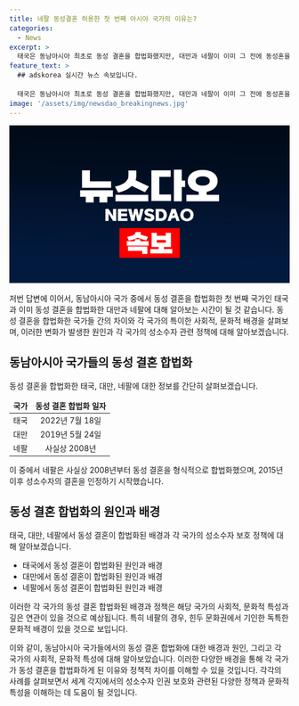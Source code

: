 ```yaml
---
title: 네팔 동성결혼 허용한 첫 번째 아시아 국가의 이유는?
categories:
  - News
excerpt: >
  태국은 동남아시아 최초로 동성 결혼을 합법화했지만, 대만과 네팔이 이미 그 전에 동성혼을 합법화한 바 있다. 네팔은 법률적으로 동성 결혼을 인정하지 않았지만 11월에 동성 커플의 혼인 신고를 받아들여 사실상 동성 결혼을 합법화했다. 네팔의 성소수자 보호는 힌두 전통과 '히즈라'의 존재, 존중 문화 등으로 설명되며, 이는 세계적으로도 주목받는 현상이다. 이에 대한 자세한 내용은 아래의 링크를 참고하시기 바랍니다. [뉴스레터 구독하기](https://page.stibee.com/subscriptions/275739) [국제퀴즈 참여하기](https://www.chosun.com/members-event/?mec=n_quiz)
feature_text: >
  ## adskorea 실시간 뉴스 속보입니다.

  태국은 동남아시아 최초로 동성 결혼을 합법화했지만, 대만과 네팔이 이미 그 전에 동성혼을 합법화한 바 있다. 네팔은 법률적으로 동성 결혼을 인정하지 않았지만 11월에 동성 커플의 혼인 신고를 받아들여 사실상 동성 결혼을 합법화했다. 네팔의 성소수자 보호는 힌두 전통과 '히즈라'의 존재, 존중 문화 등으로 설명되며, 이는 세계적으로도 주목받는 현상이다. 이에 대한 자세한 내용은 아래의 링크를 참고하시기 바랍니다. [뉴스레터 구독하기](https://page.stibee.com/subscriptions/275739) [국제퀴즈 참여하기](https://www.chosun.com/members-event/?mec=n_quiz)
image: '/assets/img/newsdao_breakingnews.jpg'
---
```


<p><img src="/assets/img/newsdao_breakingnews.jpg" alt="adskorea 속보" /></p>

<p>저번 답변에 이어서, 동남아시아 국가 중에서 동성 결혼을 합법화한 첫 번째 국가인 태국과 이미 동성 결혼을 합법화한 대만과 네팔에 대해 알아보는 시간이 될 것 같습니다. 동성 결혼을 합법화한 국가들 간의 차이와 각 국가의 특이한 사회적, 문화적 배경을 살펴보며, 이러한 변화가 발생한 원인과 각 국가의 성소수자 관련 정책에 대해 알아보겠습니다.</p>

<h2 data-ke-size="size26">동남아시아 국가들의 동성 결혼 합법화</h2>

<p data-ke-size="size16">동성 결혼을 합법화한 태국, 대만, 네팔에 대한 정보를 간단히 살펴보겠습니다.</p>

<table>
  <thead>
    <tr>
      <td style="text-align: center; height: 17px;"><b>국가</b></td>
      <td style="text-align: center; height: 17px;"><b>동성 결혼 합법화 일자</b></td>
    </tr>
  </thead>
  <tbody>
    <tr>
      <td style="text-align: center; height: 17px;">태국</td>
      <td style="text-align: center; height: 17px;">2022년 7월 18일</td>
    </tr>
    <tr>
      <td style="text-align: center; height: 17px;">대만</td>
      <td style="text-align: center; height: 17px;">2019년 5월 24일</td>
    </tr>
    <tr>
      <td style="text-align: center; height: 17px;">네팔</td>
      <td style="text-align: center; height: 17px;">사실상 2008년</td>
    </tr>
  </tbody>
</table>

<p data-ke-size="size16">이 중에서 네팔은 사실상 2008년부터 동성 결혼을 형식적으로 합법화했으며, 2015년 이후 성소수자의 결혼을 인정하기 시작했습니다.</p>

<h2 data-ke-size="size26">동성 결혼 합법화의 원인과 배경</h2>

<p data-ke-size="size16">태국, 대만, 네팔에서 동성 결혼이 합법화된 배경과 각 국가의 성소수자 보호 정책에 대해 알아보겠습니다.</p>

<ul>
  <li>태국에서 동성 결혼이 합법화된 원인과 배경</li>
  <li>대만에서 동성 결혼이 합법화된 원인과 배경</li>
  <li>네팔에서 동성 결혼이 합법화된 원인과 배경</li>
</ul>

<p data-ke-size="size16">이러한 각 국가의 동성 결혼 합법화된 배경과 정책은 해당 국가의 사회적, 문화적 특성과 깊은 연관이 있을 것으로 예상됩니다. 특히 네팔의 경우, 힌두 문화권에서 기인한 독특한 문화적 배경이 있을 것으로 보입니다.</p>

<p>이와 같이, 동남아시아 국가들에서의 동성 결혼 합법화에 대한 배경과 원인, 그리고 각 국가의 사회적, 문화적 특성에 대해 알아보았습니다. 이러한 다양한 배경을 통해 각 국가가 동성 결혼을 합법화하게 된 이유와 정책적 차이를 이해할 수 있을 것입니다. 각각의 사례를 살펴보면서 세계 각지에서의 성소수자 인권 보호와 관련된 다양한 정책과 문화적 특성을 이해하는 데 도움이 될 것입니다.</p>


